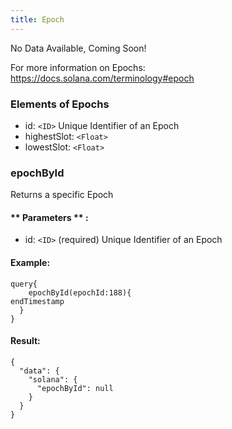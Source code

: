 ```yaml
---
title: Epoch
---
```


No Data Available, Coming Soon! 

For more information on Epochs: https://docs.solana.com/terminology#epoch

### Elements of Epochs
* id: `<ID>` Unique Identifier of an Epoch
* highestSlot: `<Float>` 
* lowestSlot: `<Float>` 


### epochById
Returns a specific Epoch


#### ** Parameters ** : 
* id: `<ID>` (required) Unique Identifier of an Epoch


#### Example:
```
query{
	epochById(epochId:188){
endTimestamp
  }
}
```

#### Result:
```
{
  "data": {
    "solana": {
      "epochById": null
    }
  }
}
  
```